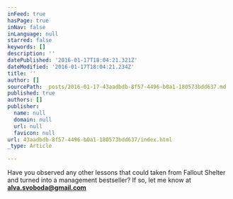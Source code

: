 ```yaml
---
inFeed: true
hasPage: true
inNav: false
inLanguage: null
starred: false
keywords: []
description: ''
datePublished: '2016-01-17T18:04:21.321Z'
dateModified: '2016-01-17T18:04:21.234Z'
title: ''
author: []
sourcePath: _posts/2016-01-17-43aadbdb-8f57-4496-b0a1-180573bdd637.md
published: true
authors: []
publisher:
  name: null
  domain: null
  url: null
  favicon: null
url: 43aadbdb-8f57-4496-b0a1-180573bdd637/index.html
_type: Article

---
```

Have you observed any other lessons that could taken from Fallout Shelter and turned into a management bestseller? If so, let me know at **[alva.svoboda@gmail.com][0]**

[0]: null